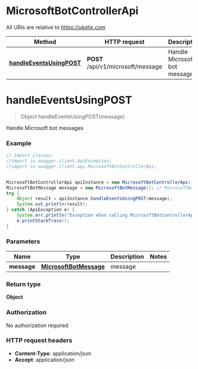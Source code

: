 # MicrosoftBotControllerApi

All URIs are relative to *https://ukatie.com*

Method | HTTP request | Description
------------- | ------------- | -------------
[**handleEventsUsingPOST**](MicrosoftBotControllerApi.md#handleEventsUsingPOST) | **POST** /api/v1/microsoft/message | Handle Microsoft bot messages


<a name="handleEventsUsingPOST"></a>
# **handleEventsUsingPOST**
> Object handleEventsUsingPOST(message)

Handle Microsoft bot messages

### Example
```java
// Import classes:
//import io.swagger.client.ApiException;
//import io.swagger.client.api.MicrosoftBotControllerApi;


MicrosoftBotControllerApi apiInstance = new MicrosoftBotControllerApi();
MicrosoftBotMessage message = new MicrosoftBotMessage(); // MicrosoftBotMessage | message
try {
    Object result = apiInstance.handleEventsUsingPOST(message);
    System.out.println(result);
} catch (ApiException e) {
    System.err.println("Exception when calling MicrosoftBotControllerApi#handleEventsUsingPOST");
    e.printStackTrace();
}
```

### Parameters

Name | Type | Description  | Notes
------------- | ------------- | ------------- | -------------
 **message** | [**MicrosoftBotMessage**](MicrosoftBotMessage.md)| message |

### Return type

**Object**

### Authorization

No authorization required

### HTTP request headers

 - **Content-Type**: application/json
 - **Accept**: application/json


